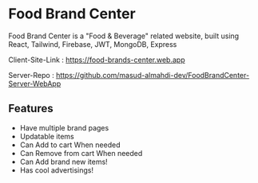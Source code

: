 # Food Brand Center

Food Brand Center is a "Food & Beverage" related website, built using React, Tailwind, Firebase, JWT, MongoDB, Express

Client-Site-Link : https://food-brands-center.web.app

Server-Repo : https://github.com/masud-almahdi-dev/FoodBrandCenter-Server-WebApp

## Features

- Have multiple brand pages
- Updatable items
- Can Add to cart When needed
- Can Remove from cart When needed
- Can Add brand new items!
- Has cool advertisings!